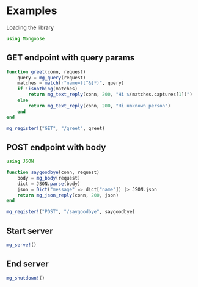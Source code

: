 # Examples

Loading the library

```julia
using Mongoose
```

## GET endpoint with query params

```julia
function greet(conn, request)
    query = mg_query(request)
    matches = match(r"name=([^&]*)", query)
    if !isnothing(matches)
        return mg_text_reply(conn, 200, "Hi $(matches.captures[1])")
    else
        return mg_text_reply(conn, 200, "Hi unknown person")
    end
end

mg_register!("GET", "/greet", greet)
```

## POST endpoint with body
```julia
using JSON

function saygoodbye(conn, request)
    body = mg_body(request)
    dict = JSON.parse(body)
    json = Dict("message" => dict["name"]) |> JSON.json
    return mg_json_reply(conn, 200, json)
end

mg_register!("POST", "/saygoodbye", saygoodbye)
```

## Start server

```julia
mg_serve!()
```

## End server

```julia
mg_shutdown!()
```
